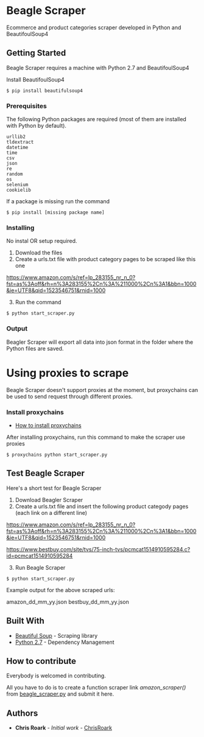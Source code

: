 # Beagle Scraper

Ecommerce and product categories scraper developed in Python and BeautifoulSoup4

## Getting Started

Beagle Scraper requires a machine with Python 2.7 and BeautifoulSoup4

Install BeautifoulSoup4
```
$ pip install beautifulsoup4
```

### Prerequisites

The following Python packages are required (most of them are installed with Python by default).

```
urllib2
tldextract
datetime
time
csv
json
re
random
os
selenium
cookielib
```
If a package is missing run the command

```
$ pip install [missing package name]
```

### Installing

No instal OR setup required.

1. Download the files 
2. Create a urls.txt file with product category pages to be scraped like this one

https://www.amazon.com/s/ref=lp_283155_nr_n_0?fst=as%3Aoff&rh=n%3A283155%2Cn%3A%211000%2Cn%3A1&bbn=1000&ie=UTF8&qid=1523546751&rnid=1000

3. Run the command
```
$ python start_scraper.py
```

### Output

Beagler Scraper will export all data into json format in the folder where the Python files are saved. 


# Using proxies to scrape

Beagle Scraper doesn't support proxies at the moment, but proxychains can be used to send request through different proxies.

### Install proxychains

* [How to install proxychains]()

After installing proxychains, run this command to make the scraper use proxies
```
$ proxychains python start_scraper.py
```



## Test Beagle Scraper

Here's a short test for Beagle Scraper

1. Download Beagler Scraper
2. Create a urls.txt file and insert the following product categody pages (each link on a different line)

https://www.amazon.com/s/ref=lp_283155_nr_n_0?fst=as%3Aoff&rh=n%3A283155%2Cn%3A%211000%2Cn%3A1&bbn=1000&ie=UTF8&qid=1523546751&rnid=1000

https://www.bestbuy.com/site/tvs/75-inch-tvs/pcmcat1514910595284.c?id=pcmcat1514910595284

3. Run Beagle Scraper

```
$ python start_scraper.py
```
Example output for the above scraped urls:

amazon_dd_mm_yy.json
bestbuy_dd_mm_yy.json


## Built With

* [Beautiful Soup](https://www.crummy.com/software/BeautifulSoup/) - Scraping library
* [Python 2.7](https://www.python.org/) - Dependency Management

## How to contribute

Everybody is welcomed in contributing. 

All you have to do is to create a function scraper link *amazon_scraper()* from [beagle_scraper.py](https://github.com/ChrisRoark/beagle_scraper/blob/master/beagle_scraper.py) and submit it here.

## Authors

* **Chris Roark** - *Initial work* - [ChrisRoark](https://github.com/ChrisRoark)
